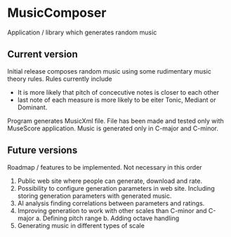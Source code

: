 # MusicComposer

Application / library which generates random music 

## Current version

Initial release composes random music using some rudimentary music theory rules. Rules currently include 
-	It is more likely that pitch of concecutive notes is closer to each other
-	last note of each measure is more likely to be eiter Tonic, Mediant or Dominant. 

Program generates MusicXml file. File has been made and tested only with MuseScore application. Music is generated only in C-major and C-minor. 

## Future versions

Roadmap / features to be implemented. Not necessary in this order
1.	Public web site where people can generate, download and rate.
2.	Possibility to configure generation parameters in web site. Including storing generation parameters with generated music.
3.	AI analysis finding correlations between parameters and ratings. 
4.	Improving generation to work with other scales than C-minor and C-major
a.	Defining pitch range
b.	Adding octave handling 
5.	Generating music in different types of scale

